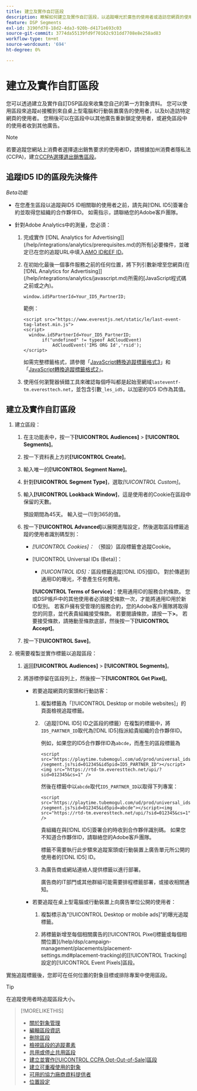 ```yaml
---
title: 建立及實作自訂區段
description: 瞭解如何建立及實作自訂區段，以追蹤曝光於廣告的使用者或造訪您網頁的使用者。
feature: DSP Segments
exl-id: 3190fd78-18d2-4da3-920b-d4171e693c03
source-git-commit: 3774da55139fd9f70162c931dd7708e8e258ad83
workflow-type: tm+mt
source-wordcount: '694'
ht-degree: 0%

---
```


# 建立及實作自訂區段

您可以透過建立及實作自訂DSP區段來收集您自己的第一方對象資料。 您可以使用區段來追蹤a)接觸到來自桌上型電腦和行動裝置廣告的使用者，以及b)造訪特定網頁的使用者。 您稍後可以在區段中以其他廣告重新鎖定使用者，或避免區段中的使用者收到其他廣告。

>[!NOTE]
>
>若要追蹤您網站上消費者選擇退出銷售要求的使用者ID，請根據加州消費者隱私法(CCPA)，建立[CCPA選擇退出銷售區段](ccpa-opt-out-segment-create.md)。

## 追蹤ID5 ID的區段先決條件

*Beta功能*

* 在您產生區段以追蹤與ID5 ID相關聯的使用者之前，請先與[!DNL ID5]簽署合約並取得您組織的合作夥伴ID。 如需指示，請聯絡您的Adobe客戶團隊。

* 針對Adobe Analytics中的測量，您必須：

   1. 完成實作 [!DNL Analytics for Advertising]](/help/integrations/analytics/prerequisites.md)的所有[必要條件，並確定已在您的追蹤URL中填入[AMO ID和EF ID](/help/integrations/analytics/ids.md)。

   1. 在初始化最後一個事件服務之前的任何位置，將下列引數新增至您網頁(在 [!DNL Analytics for Advertising]](/help/integrations/analytics/javascript.md)所需的[JavaScript程式碼之前或之內)。

      ```window.id5PartnerId=Your_ID5_PartnerID;```

      範例：

      ```
      <script src="https://www.everestjs.net/static/le/last-event-tag-latest.min.js">
      <script>
        window.id5PartnerId=Your_ID5_PartnerID;
             if("undefined" != typeof AdCloudEvent)
                 AdCloudEvent('IMS ORG Id','rsid');
      </script>
      ```

      如需完整標籤格式，請參閱「[JavaScript轉換追蹤標籤格式3](/help/search-social-commerce/tracking/format-conversion-tag-jsv3.md)」和「[JavaScript轉換追蹤標籤格式2](/help/search-social-commerce/tracking/format-conversion-tag-jsv2.md)」。

   1. 使用任何瀏覽器偵錯工具來確認每個呼叫都是起始至網域`lasteventf-tm.everesttech.net`，並包含引數`_les_id5`，以加密的ID5 ID作為其值。

## 建立及實作自訂區段

1. 建立區段：

   1. 在主功能表中，按一下&#x200B;**[!UICONTROL Audiences]** > **[!UICONTROL Segments]**。

   1. 按一下資料表上方的&#x200B;**[!UICONTROL Create]**。

   1. 輸入唯一的&#x200B;**[!UICONTROL Segment Name]**。

   1. 針對&#x200B;**[!UICONTROL Segment Type]**，選取&#x200B;*[!UICONTROL Custom]*。

   1. 輸入&#x200B;**[!UICONTROL Lookback Window]**，這是使用者的Cookie在區段中保留的天數。

      預設期間為45天。 輸入從一(1)到365的值。

   1. 按一下&#x200B;**[!UICONTROL Advanced]**&#x200B;以展開進階設定，然後選取區段標籤追蹤的使用者識別碼型別：

      * *[!UICONTROL Cookies]：* （預設）區段標籤會追蹤Cookie。

      * [!UICONTROL Universal IDs (Beta)]：

         * *[!UICONTROL ID5]：*&#x200B;區段標籤追蹤[!DNL ID5]個ID。 對於傳遞到通用ID的曝光，不會產生任何費用。

        **[!UICONTROL Terms of Service]：**&#x200B;使用通用ID的服務合約條款。 您或DSP帳戶中的其他使用者必須接受條款一次，才能將通用ID用於新ID型別。 若客戶擁有受管理的服務合約，您的Adobe客戶團隊將取得您的同意，並代表貴組織接受條款。 若要閱讀條款，請按一下&#x200B;**>**。 若要接受條款，請捲動至條款底部，然後按一下&#x200B;**[!UICONTROL Accept]**。

   1. 按一下&#x200B;**[!UICONTROL Save]**。

1. 視需要複製並實作標籤以追蹤區段：

   1. 返回&#x200B;**[!UICONTROL Audiences]** > **[!UICONTROL Segments]**。

   1. 將游標停留在區段列上，然後按一下&#x200B;**[!UICONTROL Get Pixel]**。

      * 若要追蹤網頁的案頭和行動訪客：

         1. 複製標籤為「[!UICONTROL Desktop or mobile websites]」的頁面檢視追蹤標籤。

         1. （追蹤[!DNL ID5] ID之區段的標籤）在複製的標籤中，將`ID5_PARTNER_ID`取代為[!DNL ID5]指派給貴組織的合作夥伴ID。

            例如，如果您的ID5合作夥伴ID為`abcde`，而產生的區段標籤為

            ```<script src="https://playtime.tubemogul.com/ud/prod/universal_ids/segment.js?sid=012345&id5pid=ID5_PARTNER_ID"></script><img src="https://rtd-tm.everesttech.net/upi/?sid=012345&cs=1" />```

            然後在標籤中以`abcde`取代`ID5_PARTNER_ID`以取得下列專案：

            ```<script src="https://playtime.tubemogul.com/ud/prod/universal_ids/segment.js?sid=012345&id5pid=abcde"></script><img src="https://rtd-tm.everesttech.net/upi/?sid=012345&cs=1" />```

            貴組織在與[!DNL ID5]簽署合約時收到合作夥伴識別碼。 如果您不知道合作夥伴ID，請聯絡您的Adobe客戶團隊。

            標籤不需要執行此步驟來追蹤案頭或行動裝置上廣告單元所公開的使用者的[!DNL ID5] ID。

         1. 為廣告商或網站連絡人提供標籤以進行部署。

            廣告商的IT部門或其他群組可能需要排程標籤部署，或接收相關通知。

      * 若要追蹤在桌上型電腦或行動裝置上向廣告單位公開的使用者：

         1. 複製標示為&quot;[!UICONTROL Desktop or mobile ads]&quot;的曝光追蹤標籤。

         1. 將標籤新增至每個相關廣告的[!UICONTROL Pixel]標籤或每個相關位置](/help/dsp/campaign-management/placements/placement-settings.md#placement-tracking)的[[!UICONTROL Tracking]設定的[!UICONTROL Event Pixels]區段。

實施追蹤標籤後，您即可在任何位置的對象目標或排除專案中使用區段。

>[!TIP]
>
>在追蹤使用者時追蹤區段大小。

>[!MORELIKETHIS]
>
>* [關於對象管理](audience-about.md)
>* [編輯區段資訊](segment-edit.md)
>* [刪除區段](segment-delete.md)
>* [檢視區段的追蹤畫素](segment-view-pixels.md)
>* [共用或停止共用區段](segment-share.md)
>* [建立並實作[!UICONTROL CCPA Opt-Out-of-Sale]區段](ccpa-opt-out-segment-create.md)
>* [建立可重複使用的對象](reusable-audience-create.md)
>* [可用的協力廠商資料提供者](third-party-data-providers.md)
>* [位置設定](/help/dsp/campaign-management/placements/placement-settings.md)

